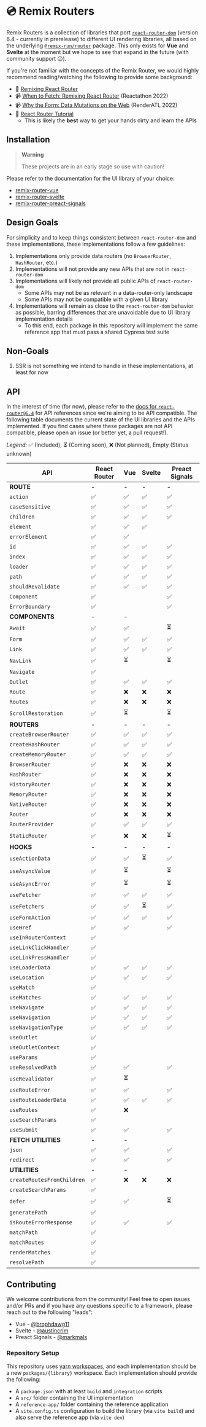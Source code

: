 # 💿 Remix Routers

Remix Routers is a collection of libraries that port [`react-router-dom`][react-router-dom] (version 6.4 - currently in prerelease) to different UI rendering libraries, all based on the underlying [`@remix-run/router`][remix-router] package. This only exists for **Vue** and **Svelte** at the moment but we hope to see that expand in the future (with community support 😉).

If you're not familiar with the concepts of the Remix Router, we would highly recommend reading/watching the following to provide some background:

- 📖 [Remixing React Router][remixing-react-router]
- 📹 [When to Fetch: Remixing React Router][when-to-fetch] (Reactathon 2022)
- 📹 [Why the Form: Data Mutations on the Web][why-the-form] (RenderATL 2022)
- 📖 [React Router Tutorial][rr-tutorial]
  - This is likely the **best** way to get your hands dirty and learn the APIs

## Installation

> **Warning**
>
> These projects are in an early stage so use with caution!

Please refer to the documentation for the UI library of your choice:

- [remix-router-vue][vue-readme]
- [remix-router-svelte][svelte-readme]
- [remix-router-preact-signals][preact-signals-readme]

## Design Goals

For simplicity and to keep things consistent between `react-router-dom` and these implementations, these implementations follow a few guidelines:

1. Implementations only provide data routers (no `BrowserRouter`, `HashRouter`, etc.)
2. Implementations will not provide any new APIs that are not in `react-router-dom`
3. Implementations will likely not provide all public APIs of `react-router-dom`
   - Some APIs may not be as relevant in a data-router-only landscape
   - Some APIs may not be compatible with a given UI library
4. Implementations will remain as close to the `react-router-dom` behavior as possible, barring differences that are unavoidable due to UI library implementation details
   - To this end, each package in this repository will implement the same reference app that must pass a shared Cypress test suite

## Non-Goals

1. SSR is not something we intend to handle in these implementations, at least for now

## API

In the interest of time (for now), please refer to the [docs for `react-router@6.4`][rr-docs] for API references since we're aiming to be API compatible. The following table documents the current state of the UI libraries and the APIs implemented. If you find cases where these packages are not API compatible, please open an issue (or better yet, a pull request!).

_Legend:_ ✅ (Included), ⏳ (Coming soon), ❌ (Not planned), Empty (Status unknown)

| API                        | React Router | Vue | Svelte | Preact Signals |
| -------------------------- | ------------ | --- | ------ | -------------- |
| **ROUTE**                  | -            | -   | -      | -              |
| `action`                   | ✅           | ✅  | ✅     | ✅             |
| `caseSensitive`            | ✅           | ✅  | ✅     | ✅             |
| `children`                 | ✅           | ✅  | ✅     | ✅             |
| `element`                  | ✅           | ✅  | ✅     |                |
| `errorElement`             | ✅           | ✅  |        |                |
| `id`                       | ✅           | ✅  | ✅     | ✅             |
| `index`                    | ✅           | ✅  | ✅     | ✅             |
| `loader`                   | ✅           | ✅  | ✅     | ✅             |
| `path`                     | ✅           | ✅  | ✅     | ✅             |
| `shouldRevalidate`         | ✅           | ✅  | ✅     | ✅             |
| `Component`                | ✅           |     |        | ✅             |
| `ErrorBoundary`            | ✅           |     |        | ✅             |
| **COMPONENTS**             | -            | -   |        |                |
| `Await`                    | ✅           | ✅  |        | ⏳             |
| `Form`                     | ✅           | ✅  | ✅     | ✅             |
| `Link`                     | ✅           | ✅  | ✅     | ✅             |
| `NavLink`                  | ✅           | ⏳  |        | ⏳             |
| `Navigate`                 | ✅           |     |        |                |
| `Outlet`                   | ✅           | ✅  | ✅     | ✅             |
| `Route`                    | ✅           | ❌  | ❌     | ❌             |
| `Routes`                   | ✅           | ❌  | ❌     | ❌             |
| `ScrollRestoration`        | ✅           | ⏳  |        | ⏳             |
| **ROUTERS**                | -            | -   | -      | -              |
| `createBrowserRouter`      | ✅           | ✅  | ✅     | ✅             |
| `createHashRouter`         | ✅           | ✅  | ✅     | ✅             |
| `createMemoryRouter`       | ✅           | ✅  | ✅     | ✅             |
| `BrowserRouter`            | ✅           | ❌  | ❌     | ❌             |
| `HashRouter`               | ✅           | ❌  | ❌     | ❌             |
| `HistoryRouter`            | ✅           | ❌  | ❌     | ❌             |
| `MemoryRouter`             | ✅           | ❌  | ❌     | ❌             |
| `NativeRouter`             | ✅           | ❌  | ❌     | ❌             |
| `Router`                   | ✅           | ❌  | ❌     | ❌             |
| `RouterProvider`           | ✅           | ✅  | ✅     | ✅             |
| `StaticRouter`             | ✅           | ❌  | ❌     | ⏳             |
| **HOOKS**                  | -            | -   | -      | -              |
| `useActionData`            | ✅           | ✅  | ⏳     | ✅             |
| `useAsyncValue`            | ✅           | ⏳  |        | ⏳             |
| `useAsyncError`            | ✅           | ⏳  |        | ⏳             |
| `useFetcher`               | ✅           | ✅  | ✅     | ✅             |
| `useFetchers`              | ✅           | ✅  | ⏳     | ✅             |
| `useFormAction`            | ✅           | ✅  | ✅     | ✅             |
| `useHref`                  | ✅           | ✅  |        | ✅             |
| `useInRouterContext`       | ✅           |     |        |                |
| `useLinkClickHandler`      | ✅           |     |        |                |
| `useLinkPressHandler`      | ✅           |     |        |                |
| `useLoaderData`            | ✅           | ✅  | ✅     | ✅             |
| `useLocation`              | ✅           | ✅  | ✅     | ✅             |
| `useMatch`                 | ✅           |     |        |                |
| `useMatches`               | ✅           | ✅  | ✅     | ✅             |
| `useNavigate`              | ✅           | ✅  | ✅     | ✅             |
| `useNavigation`            | ✅           | ✅  | ✅     | ✅             |
| `useNavigationType`        | ✅           | ✅  | ✅     | ✅             |
| `useOutlet`                | ✅           |     |        |                |
| `useOutletContext`         | ✅           |     |        |                |
| `useParams`                | ✅           |     |        |                |
| `useResolvedPath`          | ✅           | ✅  |        | ✅             |
| `useRevalidator`           | ✅           | ⏳  |        |                |
| `useRouteError`            | ✅           | ✅  |        | ✅             |
| `useRouteLoaderData`       | ✅           | ✅  | ✅     | ✅             |
| `useRoutes`                | ✅           | ❌  |        |                |
| `useSearchParams`          | ✅           |     |        |                |
| `useSubmit`                | ✅           | ✅  |        | ✅             |
| **FETCH UTILITIES**        | -            | -   |        |                |
| `json`                     | ✅           | ✅  |        | ✅             |
| `redirect`                 | ✅           | ✅  |        | ✅             |
| **UTILITIES**              | -            | -   |        |                |
| `createRoutesFromChildren` | ✅           | ❌  | ❌     | ❌             |
| `createSearchParams`       | ✅           |     |        |                |
| `defer`                    | ✅           | ✅  |        | ⏳             |
| `generatePath`             | ✅           |     |        |                |
| `isRouteErrorResponse`     | ✅           | ✅  |        | ✅             |
| `matchPath`                | ✅           |     |        |                |
| `matchRoutes`              | ✅           |     |        |                |
| `renderMatches`            | ✅           |     |        |                |
| `resolvePath`              | ✅           |     |        |                |

## Contributing

We welcome contributions from the community! Feel free to open issues and/or PRs and if you have any questions specific to a framework, please reach out to the following "leads":

- Vue - [@brophdawg11][brophdawg11]
- Svelte - [@austincrim][austincrim]
- Preact Signals - [@markmals][markmals]

### Repository Setup

This repository uses [yarn workspaces][workspaces], and each implementation should be a new `packages/{library}` workspace. Each implementation should provide the following:

- A `package.json` with at least `build` and `integration` scripts
- A `src/` folder containing the UI implementation
- A `reference-app/` folder containing the reference application
- A `vite.config.ts` configuration to build the library (via `vite build`) and also serve the reference app (via `vite dev`)

[react-router-dom]: https://www.npmjs.com/package/react-router-dom
[remix-router]: https://www.npmjs.com/package/@remix-run/router
[remixing-react-router]: https://remix.run/blog/remixing-react-router
[when-to-fetch]: https://www.youtube.com/watch?v=95B8mnhzoCM
[why-the-form]: https://www.youtube.com/watch?v=CbW6gGfXUE8
[rr-docs]: https://reactrouter.com/en/dev
[rr-tutorial]: https://reactrouter.com/en/dev/getting-started/tutorial
[workspaces]: https://classic.yarnpkg.com/lang/en/docs/workspaces
[vue-readme]: ./packages/vue#readme
[svelte-readme]: ./packages/svelte#readme
[preact-signals-readme]: ./packages/preact-signals#readme
[brophdawg11]: https://github.com/brophdawg11/
[austincrim]: https://github.com/austincrim/
[markmals]: https://github.com/markmals/

